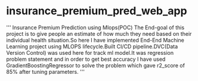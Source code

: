 # insurance_premium_pred_web_app
'''
Insurance Premium Prediction using Mlops(POC)
The End-goal of this project is to give people an estimate of how much they need based on their individual health situation.So here I have implemented End-End Machine Learning project using MLOPS lifecycle.Built CI/CD pipeline.DVC(Data Version Control) was used here for track ml model.It was regression problem statement and in order to get best accuracy I have used GradientBoostingRegressor to solve the problem which gave r2_score of 85% after tuning parameters.
'''
